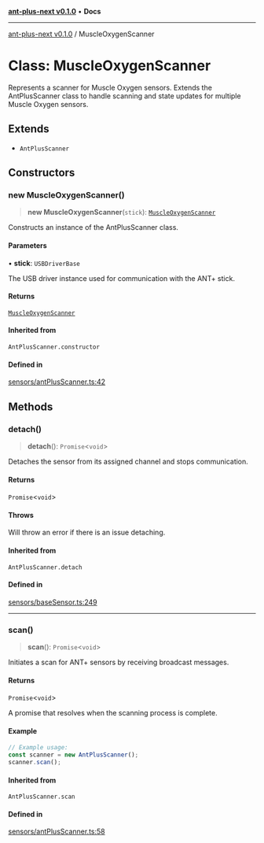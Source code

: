 [**ant-plus-next v0.1.0**](../README.md) • **Docs**

***

[ant-plus-next v0.1.0](../globals.md) / MuscleOxygenScanner

# Class: MuscleOxygenScanner

Represents a scanner for Muscle Oxygen sensors.
Extends the AntPlusScanner class to handle scanning and state updates for multiple Muscle Oxygen sensors.

## Extends

- `AntPlusScanner`

## Constructors

### new MuscleOxygenScanner()

> **new MuscleOxygenScanner**(`stick`): [`MuscleOxygenScanner`](MuscleOxygenScanner.md)

Constructs an instance of the AntPlusScanner class.

#### Parameters

• **stick**: `USBDriverBase`

The USB driver instance used for communication with the ANT+ stick.

#### Returns

[`MuscleOxygenScanner`](MuscleOxygenScanner.md)

#### Inherited from

`AntPlusScanner.constructor`

#### Defined in

[sensors/antPlusScanner.ts:42](https://github.com/Benjamin-Stefan/ant-plus-next/blob/d470eb84e6da33529ea57df2a5b331a44f806a81/src/sensors/antPlusScanner.ts#L42)

## Methods

### detach()

> **detach**(): `Promise`\<`void`\>

Detaches the sensor from its assigned channel and stops communication.

#### Returns

`Promise`\<`void`\>

#### Throws

Will throw an error if there is an issue detaching.

#### Inherited from

`AntPlusScanner.detach`

#### Defined in

[sensors/baseSensor.ts:249](https://github.com/Benjamin-Stefan/ant-plus-next/blob/d470eb84e6da33529ea57df2a5b331a44f806a81/src/sensors/baseSensor.ts#L249)

***

### scan()

> **scan**(): `Promise`\<`void`\>

Initiates a scan for ANT+ sensors by receiving broadcast messages.

#### Returns

`Promise`\<`void`\>

A promise that resolves when the scanning process is complete.

#### Example

```ts
// Example usage:
const scanner = new AntPlusScanner();
scanner.scan();
```

#### Inherited from

`AntPlusScanner.scan`

#### Defined in

[sensors/antPlusScanner.ts:58](https://github.com/Benjamin-Stefan/ant-plus-next/blob/d470eb84e6da33529ea57df2a5b331a44f806a81/src/sensors/antPlusScanner.ts#L58)

